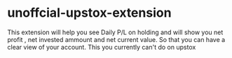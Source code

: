 # unoffcial-upstox-extension
This extension will help you see Daily P/L on holding and will show you net profit , net invested ammount and net current value. So that you can have a clear view of your account. This you currently can't do on upstox

